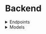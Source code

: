 # Backend
<details>
<summary>Endpoints</summary>
<p>

- Root: "/"
  - GET: returns "Hello World"
- Users: "/users"
  - GET:
    - Accepts user (this is username) from **query**
    - Retrieves specified user or all if none specified
  - POST:
    - Accepts representation of user from **body**
    - Attempts to add user to database
- Users with id: "/users/id:"
  - GET:
    - Accepts id of **user** from **params** and optional task fields from **query**
      - Only one filter at a time, works with status, date, category and flagged
    - Returns a subset of the users task list filtered by task fields
  - POST:
    - Accepts id of **user** from **params** and task to add from **body**
    - Attempts to add task to user 
  - DELETE:
    - Accepts id of **user** from **params** and id of **existing task** from **query**
    - Attempts to delete task from task list and remove from user tasks field
- Tasks: "/tasks
  - **Probably needs to change**
    - Need to figure out if this is even used or if it's done through user task list
    - "user" field probably needs to be removed since it's duplicate information
  - GET:
    - Accepts "user", "categories", "date", "flagged" and "completed" from **query**
    - Retrieves tasks, can be filtered by user as well as user and other field
  - POST:
    - Accepts representation of task from **body**
    - Attempts to add the task to database
</p>
</details>
<details>
<summary>Models</summary>
<p>

- User:
  - username:
    - String, required
  - password:
    - String, required
  - tasks:
    - List of task ids, ids not required
- Task
  - user: **PROBABLY REMOVE SINCE DUPLICATION WHEN USER TASK LIST POPULATED**
    - String, required
  - title:
    - String, required
  - description:
    - String, required
  - categories:
    - List of strings, categories not required
  - date: **CURRENTLY STRING, NEEDS TO BE DATE TYPE**
    - String, required
  - flagged:
    - Boolean, required
  - completed:
    - String, required
<p>
</details>
